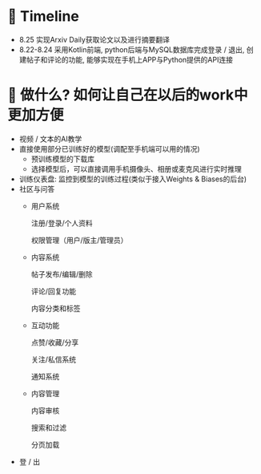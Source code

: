 # 💫 Timeline
- 8.25 实现Arxiv Daily获取论文以及进行摘要翻译
- 8.22-8.24 采用Kotlin前端, python后端与MySQL数据库完成登录 / 退出, 创建帖子和评论的功能, 能够实现在手机上APP与Python提供的API连接

# 🤔 做什么? 如何让自己在以后的work中更加方便
- 视频 / 文本的AI教学
- 直接使用部分已训练好的模型(调配至手机端可以用的情况)
  - 预训练模型的下载库
  - 选择模型后，可以直接调用手机摄像头、相册或麦克风进行实时推理
- 训练仪表盘: 监控到模型的训练过程(类似于接入Weights & Biases的后台)
- 社区与问答
  - 用户系统
  
    注册/登录/个人资料
    
    权限管理（用户/版主/管理员）
  
  - 内容系统
  
    帖子发布/编辑/删除
    
    评论/回复功能
    
    内容分类和标签
  
  - 互动功能
  
    点赞/收藏/分享
    
    关注/私信系统
    
    通知系统
  
  - 内容管理
    
    内容审核
    
    搜索和过滤
    
    分页加载
- 登 / 出
